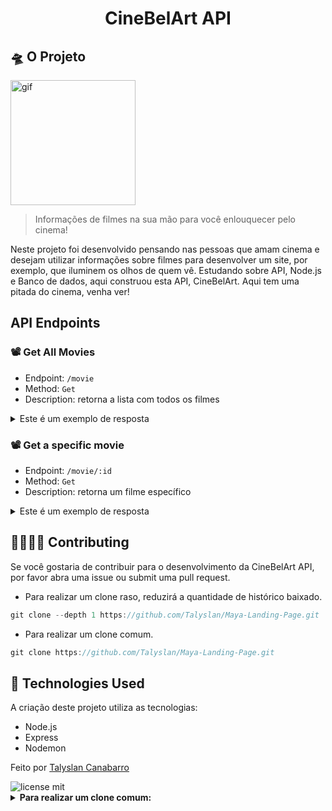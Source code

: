 <h1 align="center"> CineBelArt API </h1>

## 🛸 O Projeto
<img height="200" src="2" alt="gif" />

<blockquote>Informações de filmes na sua mão para você enlouquecer pelo cinema!</blockquote>

Neste projeto foi desenvolvido pensando nas pessoas que amam cinema e desejam utilizar informações sobre filmes para desenvolver um site, por exemplo, que iluminem os olhos de quem vê. Estudando sobre API, Node.js e Banco de dados, aqui construou esta API, CineBelArt. Aqui tem uma pitada do cinema, venha ver!

## API Endpoints

### 📽️ Get All Movies
- Endpoint: `/movie`
- Method: `Get`
- Description: retorna a lista com todos os filmes

<details>
<summary>Este é um exemplo de resposta</summary>
	
```json
{
    "moviesList": [
        {
        "id": 1,
        "title": "La La Land",
        "director": "Damien Chazelle",
        "releaseYear": 2017,
        "poster": "https://photos.app.goo.gl/MMHVDmUTkjbWBCJz8"
        }
    ]
}
```
</details>

### 📽️ Get a specific movie
- Endpoint: `/movie/:id`
- Method: `Get`
- Description: retorna um filme específico

<details>
<summary>Este é um exemplo de resposta</summary>
	
```json
{
     "id": 1,
     "title": "La La Land",
     "director": "Damien Chazelle",
     "releaseYear": 2017,
     "poster": "https://photos.app.goo.gl/MMHVDmUTkjbWBCJz8"
}
```
</details>

<!-- ## 📌 Como ver

O projeto está hospedado no Vercel:
[Maya IA - Landing Page](https://maya-ia.vercel.app/) -->

## 👨‍👩‍👧‍👦 Contributing
Se você gostaria de contribuir para o desenvolvimento da CineBelArt API, por favor abra uma issue ou submit uma pull request.


- Para realizar um clone raso, reduzirá a quantidade de histórico baixado.
```javascript
git clone --depth 1 https://github.com/Talyslan/Maya-Landing-Page.git
```

- Para realizar um clone comum.
```javascript
git clone https://github.com/Talyslan/Maya-Landing-Page.git
```

## 🚀 Technologies Used

A criação deste projeto utiliza as tecnologias:

- Node.js
- Express
- Nodemon

Feito por <a href="https://github.com/Talyslan">Talyslan Canabarro</a>
<br/>

<img src="https://img.shields.io/badge/license-MIT-8A2BE2" alt="license mit" />

<details>
<summary> <b>Para realizar um clone comum:</b> </summary>

```javascript
git clone https://github.com/Talyslan/Maya-Landing-Page.git
```
</details>

